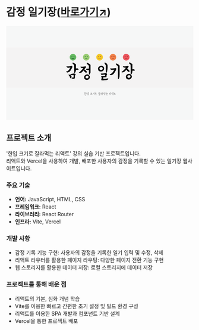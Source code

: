 # 감정 일기장([바로가기↗](https://emotion-diary-roan-two.vercel.app/))

<p align="center"><img src="./public/thumbnail.jpeg"></p>

## 프로젝트 소개

'한입 크기로 잘라먹는 리액트' 강의 실습 기반 프로젝트입니다.  
리액트와 Vercel을 사용하여 개발, 배포한 사용자의 감정을 기록할 수 있는 일기장 웹사이트입니다.

### 주요 기술

- **언어:** JavaScript, HTML, CSS
- **프레임워크:** React
- **라이브러리:** React Router
- **인프라:** Vite, Vercel

### 개발 사항

- 감정 기록 기능 구현: 사용자의 감정을 기록한 일기 입력 및 수정, 삭제
- 리액트 라우터를 활용한 페이지 라우팅: 다양한 페이지 전환 기능 구현
- 웹 스토리지를 활용한 데이터 저장: 로컬 스토리지에 데이터 저장

### 프로젝트를 통해 배운 점

- 리액트의 기본, 심화 개념 학습
- Vite를 이용한 빠르고 간편한 초기 설정 및 빌드 환경 구성
- 리액트를 이용한 SPA 개발과 컴포넌트 기반 설계
- Vercel을 통한 프로젝트 배포
